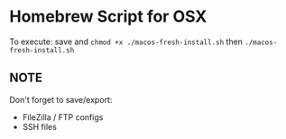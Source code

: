 # Homebrew Script for OSX

To execute: save and `chmod +x ./macos-fresh-install.sh` then `./macos-fresh-install.sh`

## NOTE

Don't forget to save/export:
- FileZilla / FTP configs
- SSH files
